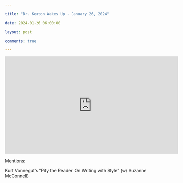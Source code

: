 ```yaml
---

title: "Dr. Kenton Wakes Up - January 26, 2024"

date: 2024-01-26 06:00:00

layout: post

comments: true

---
```



<iframe width="560" height="315" src="https://www.youtube.com/embed/eLsWHxb8vf8?si=IXoI6J8UFDHi13YZ" title="YouTube video player" frameborder="0" allow="accelerometer; autoplay; clipboard-write; encrypted-media; gyroscope; picture-in-picture; web-share" allowfullscreen></iframe>

Mentions: 

Kurt Vonnegut's "Pity the Reader: On Writing with Style" (w/ Suzanne McConnell)